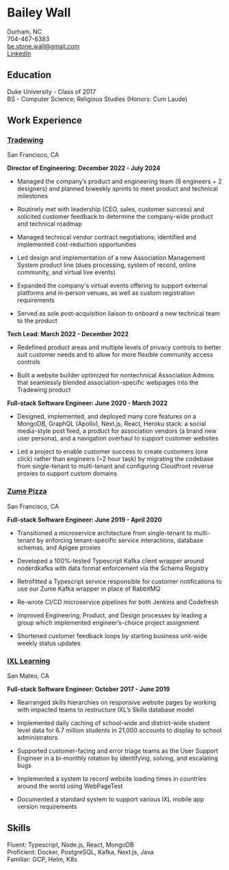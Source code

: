 # Bailey Wall

Durham, NC<br/>
704-467-6383<br/>
be.stone.wall@gmail.com<br/>
[LinkedIn](https://www.linkedin.com/in/bailey-e-wall/)

## Education

Duke University - Class of 2017<br/>
BS - Computer Science; Religious Studies (Honors: Cum Laude)

## Work Experience

### [Tradewing](https://www.tradewing.com)

San Francisco, CA

**Director of Engineering: December 2022 - July 2024**

* Managed the company’s product and engineering team (6 engineers + 2 designers) and planned biweekly sprints to meet product and technical milestones

* Routinely met with leadership (CEO, sales, customer success) and solicited customer feedback to determine the company-wide product and technical roadmap

* Managed technical vendor contract negotiations; identified and implemented cost-reduction opportunities

* Led design and implementation of a new Association Management System product line (dues processing, system of record, online community, and virtual live events)

* Expanded the company's virtual events offering to support external platforms and in-person venues, as well as custom registration requirements

* Served as sole post-acquisition liaison to onboard a new technical team to the product

**Tech Lead: March 2022 - December 2022**

* Redefined product areas and multiple levels of privacy controls to better suit customer needs and to allow for more flexible community access controls

* Built a website builder optimized for nontechnical Association Admins that seamlessly blended association-specific webpages into the Tradewing product

**Full-stack Software Engineer: June 2020 - March 2022**

* Designed, implemented, and deployed many core features on a MongoDB, GraphQL (Apollo), Next.js, React, Heroku stack: a social media-style post feed, a product for association vendors (a brand new user persona), and a navigation overhaul to support customer websites

* Led a project to enable customer success to create customers (one click) rather than engineers (~2 hour task) by migrating the codebase from single-tenant to multi-tenant and configuring Cloudfront reverse proxies to support custom domains

### [Zume Pizza](https://en.wikipedia.org/wiki/Zume)

San Francisco, CA

**Full-stack Software Engineer: June 2019 - April 2020**

* Transitioned a microservice architecture from single-tenant to multi-tenant by enforcing tenant-specific service interactions, database schemas, and Apigee proxies
    
* Developed a 100%-tested Typescript Kafka client wrapper around noderdkafka with data format enforcement via the Schema Registry
    
* Retrofitted a Typescript service responsible for customer notifications to use our Zume Kafka wrapper in place of RabbitMQ
    
* Re-wrote CI/CD microservice pipelines for both Jenkins and Codefresh
    
* Improved Engineering, Product, and Design processes by leading a group which implemented engineer’s-choice project assignment
    
* Shortened customer feedback loops by starting business unit-wide weekly status updates

### [IXL Learning](https://www.ixl.com/)

San Mateo, CA

**Full-stack Software Engineer: October 2017 - June 2019**

* Rearranged skills hierarchies on responsive website pages by working with impacted teams to restructure IXL’s Skills database model

* Implemented daily caching of school-wide and district-wide student level data for 6.7 million students in 21,000 accounts to display to school administrators
    
* Supported customer-facing and error triage teams as the User Support Engineer in a bi-monthly rotation by identifying, solving, and escalating bugs
    
* Implemented a system to record website loading times in countries around the world using WebPageTest
    
* Documented a standard system to support various IXL mobile app version requirements

## Skills

Fluent: Typescript, Node.js, React, MongoDB<br/>
Proficient: Docker, PostgreSQL, Kafka, Next.js, Java<br/>
Familiar: GCP, Helm, K8s
